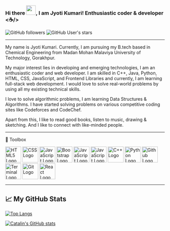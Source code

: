 ### Hi there <img src="https://raw.githubusercontent.com/MartinHeinz/MartinHeinz/master/wave.gif" width="30px">, I am Jyoti Kumari! Enthusiastic coder & developer <☕/>
![GitHub followers](https://img.shields.io/github/followers/JyotiKumari2?style=social)
![GitHub User's stars](https://img.shields.io/github/stars/JyotiKumari2?style=social)

--------

My name is Jyoti Kumari. Currently, I am pursuing my B.tech based in Chemical Engineering from Madan Mohan Malaviya University of Technology, Gorakhpur.

My major interest lies in developing and emerging technologies, I am an enthusiastic coder and web developer. I am skilled in C++, Java, Python, HTML, CSS, JavaScript, and Frontend Libraries and currently, I am learning full-stack web development. I would love to solve real-world problems by using all my existing technical skills.

I love to solve algorithmic problems, I am learning Data Structures & Algorithms. I have started solving problems on various competitive coding sites like Codeforces and CodeChef. 

Apart from this, I like to read good books, listen to music, drawing & sketching. And I like to connect with like-minded people.

--------

🧰 Toolbox

<img src="https://cdn.worldvectorlogo.com/logos/html5.svg" alt="HTML5 Logo" width="50" height="50"/>  <img src="https://cdn.worldvectorlogo.com/logos/css3.svg" alt="CSS Logo" width="50" height="50"/>  <img src="https://cdn.worldvectorlogo.com/logos/logo-javascript.svg" alt="JavaScript Logo" width="50" height="50"/>  <img src="https://cdn.worldvectorlogo.com/logos/bootstrap-4.svg" alt="Bootstrap Logo" width="50" height="50"/>  <img src="https://cdn.worldvectorlogo.com/logos/atom-4.svg" alt="JavaScript Logo" width="50" height="50"/>  <img src="https://cdn.worldvectorlogo.com/logos/visual-studio-code.svg" alt="JavaScript Logo" width="50" height="50"/>  <img src="https://cdn.worldvectorlogo.com/logos/c.svg" alt="C++ Logo" width="50" height="50"/>  <img src="https://cdn.worldvectorlogo.com/logos/python-5.svg" alt="Python Logo" width="50" height="50"/>  <img src="https://cdn.worldvectorlogo.com/logos/github-icon.svg" alt="Github Logo" width="50" height="50"/>  <img src="https://cdn.worldvectorlogo.com/logos/terminal-1.svg" alt="Terminal Logo" width="50" height="50"/>  <img src="https://cdn.worldvectorlogo.com/logos/git-icon.svg" alt="Git Logo" width="50" height="50"/>  <img src="https://cdn.worldvectorlogo.com/logos/react-1.svg" alt="React Logo" width="50" height="50"/>

--------

## &#x1f4c8; My GitHub Stats

[![Top Langs](https://github-readme-stats.vercel.app/api/top-langs/?username=JyotiKumari2&hide=java&theme=radical)](https://github.com/anuraghazra/github-readme-stats)

[![Catalin's GitHub stats](https://github-readme-stats.vercel.app/api?username=JyotiKumari2&theme=radical)](https://github.com/anuraghazra/github-readme-stats)
